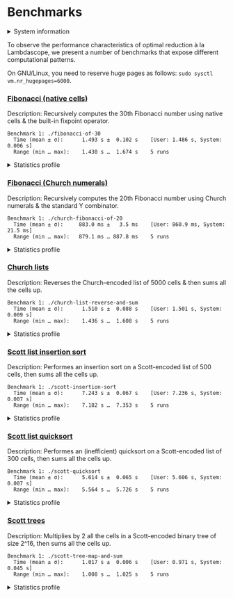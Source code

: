 # Benchmarks

<details>
<summary>System information</summary>

```
                          ./+o+-       etiamz@etiamz
                  yyyyy- -yyyyyy+      OS: Ubuntu 24.04 noble
               ://+//////-yyyyyyo      Kernel: x86_64 Linux 6.8.0-60-generic
           .++ .:/++++++/-.+sss/`      Uptime: 16m
         .:++o:  /++++++++/:--:/-      Packages: 2799
        o:+o+:++.`..```.-/oo+++++/     Shell: bash 5.2.21
       .:+o:+o/.          `+sssoo+/    Resolution: 3840x2400
  .++/+:+oo+o:`             /sssooo.   DE: GNOME 46.7
 /+++//+:`oo+o               /::--:.   WM: Mutter
 \+/+o+++`o++o               ++////.   WM Theme: Adwaita
  .++.o+++oo+:`             /dddhhh.   GTK Theme: Yaru-red [GTK2/3]
       .+.o+oo:.          `oddhhhh+    Icon Theme: Yaru-red
        \+.++o+o``-````.:ohdhhhhh+     Font: Ubuntu Sans Bold 11 @wght=700
         `:o+++ `ohhhhhhhhyo++os:      Disk: 389G / 484G (85%)
           .o:`.syhhhhhhh/.oo++o`      CPU: AMD Ryzen 9 5900HX with Radeon Graphics @ 16x 4.68GHz
               /osyyyyyyo++ooo+++/     GPU: AMD/ATI Cezanne [Radeon Vega Series / Radeon Vega Mobile Series]
                   ````` +oo+++o\:     RAM: 5849MiB / 15388MiB
                          `oo++.
```

</details>

To observe the performance characteristics of optimal reduction à la Lambdascope, we present a number of benchmarks that expose different computational patterns.

On GNU/Linux, you need to reserve huge pages as follows: `sudo sysctl vm.nr_hugepages=6000`.

### [Fibonacci (native cells)](benchmarks/fibonacci-of-30.c)

Description: Recursively computes the 30th Fibonacci number using native cells & the built-in fixpoint operator.

```
Benchmark 1: ./fibonacci-of-30
  Time (mean ± σ):      1.493 s ±  0.102 s    [User: 1.486 s, System: 0.006 s]
  Range (min … max):    1.430 s …  1.674 s    5 runs
```

<details>
<summary>Statistics profile</summary>

```
Annihilation interactions: 0
 Commutation interactions: 8077611
        Beta interactions: 2692537
               Expansions: 2692536
    Native function calls: 12948453
            If-then-elses: 4870845
       Total interactions: 28589446
      Garbage collections: 20390451
       Delimiter mergings: 0
     Total graph rewrites: 48979897
    Duplicators allocated: 8077611
     Delimiters allocated: 0
    Total nodes allocated: 75905268
```

</details>

### [Fibonacci (Church numerals)](benchmarks/church-fibonacci-of-20.c)

Description: Recursively computes the 20th Fibonacci number using Church numerals & the standard Y combinator.

```
Benchmark 1: ./church-fibonacci-of-20
  Time (mean ± σ):     883.0 ms ±   3.5 ms    [User: 860.9 ms, System: 21.5 ms]
  Range (min … max):   879.1 ms … 887.8 ms    5 runs
```

<details>
<summary>Statistics profile</summary>

```
Annihilation interactions: 7586395
 Commutation interactions: 40055407
        Beta interactions: 515068
               Expansions: 0
    Native function calls: 0
            If-then-elses: 0
       Total interactions: 48156870
      Garbage collections: 2761986
       Delimiter mergings: 1710153
     Total graph rewrites: 52629009
    Duplicators allocated: 3395304
     Delimiters allocated: 20924457
    Total nodes allocated: 27978004
```

</details>

### [Church lists](benchmarks/church-list-reverse-and-sum.c)

Description: Reverses the Church-encoded list of 5000 cells & then sums all the cells up.

```
Benchmark 1: ./church-list-reverse-and-sum
  Time (mean ± σ):      1.510 s ±  0.088 s    [User: 1.501 s, System: 0.009 s]
  Range (min … max):    1.436 s …  1.608 s    5 runs
```

<details>
<summary>Statistics profile</summary>

```
Annihilation interactions: 12562495
 Commutation interactions: 100145031
        Beta interactions: 45004
               Expansions: 0
    Native function calls: 10000
            If-then-elses: 0
       Total interactions: 112762530
      Garbage collections: 5008
       Delimiter mergings: 20000
     Total graph rewrites: 112787538
    Duplicators allocated: 70001
     Delimiters allocated: 37622514
    Total nodes allocated: 37797544
```

</details>

### [Scott list insertion sort](benchmarks/scott-insertion-sort.c)

Description: Performes an insertion sort on a Scott-encoded list of 500 cells, then sums all the cells up.

```
Benchmark 1: ./scott-insertion-sort
  Time (mean ± σ):      7.243 s ±  0.067 s    [User: 7.236 s, System: 0.007 s]
  Range (min … max):    7.182 s …  7.353 s    5 runs
```

<details>
<summary>Statistics profile</summary>

```
Annihilation interactions: 84454257
 Commutation interactions: 360428235
        Beta interactions: 881254
               Expansions: 125750
    Native function calls: 250500
            If-then-elses: 124750
       Total interactions: 446138996
      Garbage collections: 66389568
       Delimiter mergings: 2371753
     Total graph rewrites: 514900317
    Duplicators allocated: 751506
     Delimiters allocated: 235551015
    Total nodes allocated: 243833121
```

</details>

### [Scott list quicksort](benchmarks/scott-quicksort.c)

Description: Performes an (inefficient) quicksort on a Scott-encoded list of 300 cells, then sums all the cells up.

```
Benchmark 1: ./scott-quicksort
  Time (mean ± σ):      5.614 s ±  0.065 s    [User: 5.606 s, System: 0.007 s]
  Range (min … max):    5.564 s …  5.726 s    5 runs
```

<details>
<summary>Statistics profile</summary>

```
Annihilation interactions: 41800200
 Commutation interactions: 320414188
        Beta interactions: 994504
               Expansions: 135450
    Native function calls: 180000
            If-then-elses: 89700
       Total interactions: 363478592
      Garbage collections: 28627773
       Delimiter mergings: 46717266
     Total graph rewrites: 438823631
    Duplicators allocated: 904512
     Delimiters allocated: 167241000
    Total nodes allocated: 172722178
```

</details>

### [Scott trees](benchmarks/scott-tree-map-and-sum.c)

Description: Multiplies by 2 all the cells in a Scott-encoded binary tree of size 2^16, then sums all the cells up.

```
Benchmark 1: ./scott-tree-map-and-sum
  Time (mean ± σ):      1.017 s ±  0.006 s    [User: 0.971 s, System: 0.045 s]
  Range (min … max):    1.008 s …  1.025 s    5 runs
```

<details>
<summary>Statistics profile</summary>

```
Annihilation interactions: 9174902
 Commutation interactions: 40468491
        Beta interactions: 1507314
               Expansions: 262140
    Native function calls: 262142
            If-then-elses: 0
       Total interactions: 51412849
      Garbage collections: 4587512
       Delimiter mergings: 1671022
     Total graph rewrites: 57671383
    Duplicators allocated: 393212
     Delimiters allocated: 25263975
    Total nodes allocated: 32669493
```

</details>
